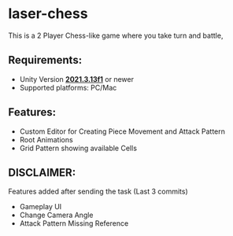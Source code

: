 # laser-chess

This is a 2 Player Chess-like game where you take turn and battle,

## **Requirements:** 
 - Unity Version [**2021.3.13f1**](https://unity3d.com/get-unity/download) or newer
 - Supported platforms: PC/Mac
 
 ## **Features:**
 - Custom Editor for Creating Piece Movement and Attack Pattern
 - Root Animations
 - Grid Pattern showing available Cells

## **DISCLAIMER:**
Features added after sending the task (Last 3 commits)
- Gameplay UI
- Change Camera Angle
- Attack Pattern Missing Reference

